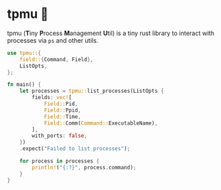 # tpmu 🦀

tpmu (**T**iny **P**rocess **M**anagement **U**til) is a tiny rust library to interact with processes via `ps` and other utils.

```rust
use tpmu::{
    field::{Command, Field},
    ListOpts,
};

fn main() {
    let processes = tpmu::list_processes(ListOpts {
        fields: vec![
            Field::Pid,
            Field::Ppid,
            Field::Time,
            Field::Comm(Command::ExecutableName),
        ],
        with_ports: false,
    })
    .expect("Failed to list processes");

    for process in processes {
        println!("{:?}", process.command);
    }
}
```
